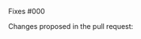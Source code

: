 <!---
Please add this into the test of test/fixture, format the changes by "terraform fmt", and test it by run the following:
```sh
$ docker build --build-arg BUILD_ARM_SUBSCRIPTION_ID=$ARM_SUBSCRIPTION_ID --build-arg BUILD_ARM_CLIENT_ID=$ARM_CLIENT_ID --build-arg BUILD_ARM_CLIENT_SECRET=$ARM_CLIENT_SECRET --build-arg BUILD_ARM_TENANT_ID=$ARM_TENANT_ID -t azure-compute .
$ docker run --rm azure-compute /bin/bash -c "bundle install && rake full"
```

Please add this into the example usage of README.md and format the changes by "terrafmt fmt README.md". Please intall "terrafmt" by [install terrafmt](https://github.com/katbyte/terrafmt#install).
--->

Fixes #000 

Changes proposed in the pull request:


